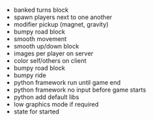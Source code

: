 * banked turns block
* spawn players next to one another
* modifier pickup (magnet, gravity)
* bumpy road block
* smooth movement
* smooth up/down block
* images per player on server
* color self/others on client
* bumpy road block
* bumpy ride
* python framework run until game end
* python framework no input before game starts
* python add default libs
* low graphics mode if required
* state for started
